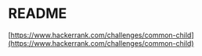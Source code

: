# README

[https://www.hackerrank.com/challenges/common-child](https://www.hackerrank.com/challenges/common-child)
